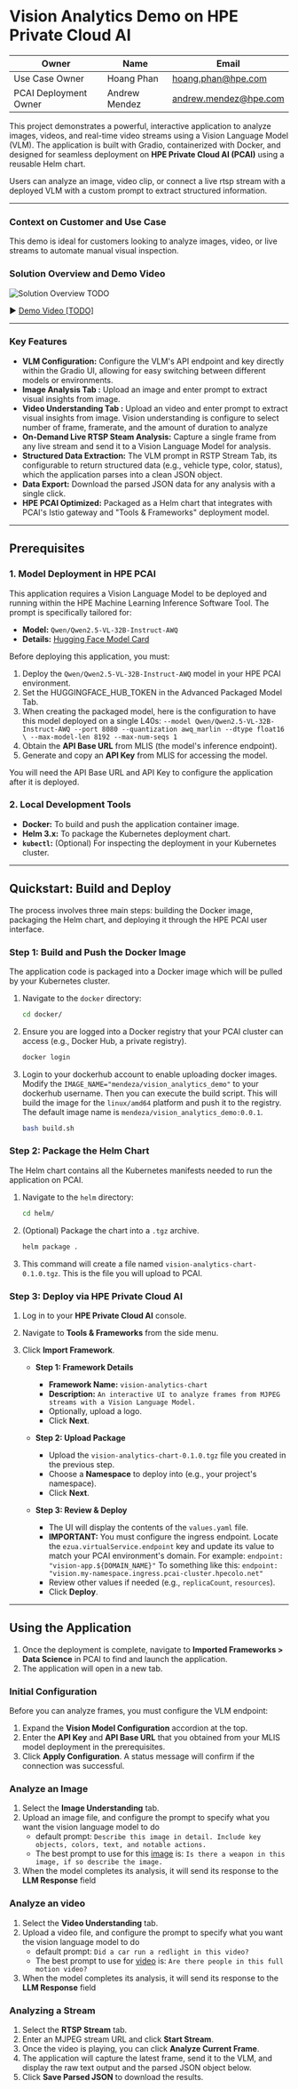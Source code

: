 # Vision Analytics Demo on HPE Private Cloud AI

| Owner                       | Name                              | Email                                     |
| ----------------------------|-----------------------------------|-------------------------------------------|
| Use Case Owner              | Hoang Phan                      | hoang.phan@hpe.com                      |
| PCAI Deployment Owner       | Andrew Mendez                     | andrew.mendez@hpe.com                     |

This project demonstrates a powerful, interactive application to analyze images, videos, and real-time video streams using a Vision Language Model (VLM). The application is built with Gradio, containerized with Docker, and designed for seamless deployment on **HPE Private Cloud AI (PCAI)** using a reusable Helm chart.

Users can analyze an image, video clip, or connect a live rtsp stream with a  deployed VLM with a custom prompt to extract structured information.


---

### Context on Customer and Use Case

This demo is ideal for customers looking to analyze images, video, or live streams to automate manual visual inspection.

### Solution Overview and Demo Video

![Solution Overview TODO](assets/SolutionOverview.png)

▶️ [Demo Video [TODO]]()

---

### Key Features
*   **VLM Configuration:** Configure the VLM's API endpoint and key directly within the Gradio UI, allowing for easy switching between different models or environments.
*   **Image Analysis Tab :** Upload an image and enter prompt to extract visual insights from image.
*   **Video Understanding Tab :** Upload an video and enter prompt to extract visual insights from image. Vision understanding is configure to select number of frame, framerate, and the amount of duration to analyze
*   **On-Demand Live RTSP Steam Analysis:** Capture a single frame from any live stream and send it to a Vision Language Model for analysis.
*   **Structured Data Extraction:** The VLM prompt in RSTP Stream Tab, its configurable to return structured data (e.g., vehicle type, color, status), which the application parses into a clean JSON object.
*   **Data Export:** Download the parsed JSON data for any analysis with a single click.
*   **HPE PCAI Optimized:** Packaged as a Helm chart that integrates with PCAI's Istio gateway and "Tools & Frameworks" deployment model.

---

## Prerequisites

### 1. Model Deployment in HPE PCAI

This application requires a Vision Language Model to be deployed and running within the HPE Machine Learning Inference Software Tool. The prompt is specifically tailored for:

*   **Model:** `Qwen/Qwen2.5-VL-32B-Instruct-AWQ`
*   **Details:** [Hugging Face Model Card](https://huggingface.co/Qwen/Qwen2.5-VL-32B-Instruct-AWQ)

Before deploying this application, you must:
1.  Deploy the `Qwen/Qwen2.5-VL-32B-Instruct-AWQ` model in your HPE PCAI environment.
2. Set the HUGGINGFACE_HUB_TOKEN in the Advanced Packaged Model Tab. 
2. When creating the packaged model, here is the configuration to have this model deployed on a single L40s:
`--model Qwen/Qwen2.5-VL-32B-Instruct-AWQ --port 8080 --quantization awq_marlin --dtype float16 \ --max-model-len 8192 --max-num-seqs 1` 
2.  Obtain the **API Base URL** from MLIS (the model's inference endpoint).
3.  Generate and copy an **API Key** from MLIS for accessing the model.

You will need the API Base URL and API Key to configure the application after it is deployed.

### 2. Local Development Tools

*   **Docker:** To build and push the application container image.
*   **Helm 3.x:** To package the Kubernetes deployment chart.
*   **`kubectl`:** (Optional) For inspecting the deployment in your Kubernetes cluster.

---

## Quickstart: Build and Deploy

The process involves three main steps: building the Docker image, packaging the Helm chart, and deploying it through the HPE PCAI user interface.

### Step 1: Build and Push the Docker Image

The application code is packaged into a Docker image which will be pulled by your Kubernetes cluster.

1.  Navigate to the `docker` directory:
    ```bash
    cd docker/
    ```

2.  Ensure you are logged into a Docker registry that your PCAI cluster can access (e.g., Docker Hub, a private registry).
    ```bash
    docker login
    ```

3.  Login to your dockerhub account to enable uploading docker images. Modify the `IMAGE_NAME="mendeza/vision_analytics_demo"` to your dockerhub username. Then you can execute the build script. This will build the image for the `linux/amd64` platform and push it to the registry. The default image name is `mendeza/vision_analytics_demo:0.0.1`.
    ```bash
    bash build.sh
    ```

### Step 2: Package the Helm Chart

The Helm chart contains all the Kubernetes manifests needed to run the application on PCAI.

1.  Navigate to the `helm` directory:
    ```bash
    cd helm/
    ```

2.  (Optional) Package the chart into a `.tgz` archive.
    ```bash
    helm package .
    ```

3.  This command will create a file named `vision-analytics-chart-0.1.0.tgz`. This is the file you will upload to PCAI.

### Step 3: Deploy via HPE Private Cloud AI

1.  Log in to your **HPE Private Cloud AI** console.
2.  Navigate to **Tools & Frameworks** from the side menu.
3.  Click **Import Framework**.

    *   **Step 1: Framework Details**
        *   **Framework Name:** `vision-analytics-chart`
        *   **Description:** `An interactive UI to analyze frames from MJPEG streams with a Vision Language Model.`
        *   Optionally, upload a logo.
        *   Click **Next**.

    *   **Step 2: Upload Package**
        *   Upload the `vision-analytics-chart-0.1.0.tgz` file you created in the previous step.
        *   Choose a **Namespace** to deploy into (e.g., your project's namespace).
        *   Click **Next**.

    *   **Step 3: Review & Deploy**
        *   The UI will display the contents of the `values.yaml` file.
        *   **IMPORTANT:** You must configure the ingress endpoint. Locate the `ezua.virtualService.endpoint` key and update its value to match your PCAI environment's domain. For example:
          `endpoint: "vision-app.${DOMAIN_NAME}"` To something like this:  `endpoint: "vision.my-namespace.ingress.pcai-cluster.hpecolo.net"`
        *   Review other values if needed (e.g., `replicaCount`, `resources`).
        *   Click **Deploy**.

---

## Using the Application

1.  Once the deployment is complete, navigate to **Imported Frameworks > Data Science** in PCAI to find and launch the application.
2.  The application will open in a new tab.

### Initial Configuration

Before you can analyze frames, you must configure the VLM endpoint:

1.  Expand the **Vision Model Configuration** accordion at the top.
2.  Enter the **API Key** and **API Base URL** that you obtained from your MLIS model deployment in the prerequisites.
3.  Click **Apply Configuration**. A status message will confirm if the connection was successful.

### Analyze an Image

1.  Select the **Image Understanding** tab.
2.  Upload an image file, and  configure the prompt to specify what you want the vision language model to do
    * default prompt: `Describe this image in detail. Include key objects, colors, text, and notable actions.`
    * The best prompt to use for this [image](assets/ak47.png) is: `Is there a weapon in this image, if so describe the image.`
5.  When the model completes its analysis, it will send its response to the **LLM Response** field

### Analyze an video

1.  Select the **Video Understanding** tab.
2.  Upload a video file, and  configure the prompt to specify what you want the vision language model to do
    * default prompt: `Did a car run a redlight in this video?`
    * The best prompt to use for [video](assets/fmv.mp4) is: `Are there people in this full motion video?`
5.  When the model completes its analysis, it will send its response to the **LLM Response** field

### Analyzing a Stream

1.  Select the **RTSP Stream** tab.
2.  Enter an MJPEG stream URL and click **Start Stream**.
3.  Once the video is playing, you can click **Analyze Current Frame**.
4.  The application will capture the latest frame, send it to the VLM, and display the raw text output and the parsed JSON object below.
5.  Click **Save Parsed JSON** to download the results.
